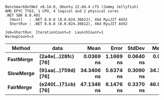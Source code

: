 ```

BenchmarkDotNet v0.14.0, Ubuntu 22.04.4 LTS (Jammy Jellyfish)
AMD EPYC 7763, 1 CPU, 4 logical and 2 physical cores
.NET SDK 8.0.401
  [Host]   : .NET 8.0.8 (8.0.824.36612), X64 RyuJIT AVX2
  ShortRun : .NET 8.0.8 (8.0.824.36612), X64 RyuJIT AVX2

Job=ShortRun  IterationCount=3  LaunchCount=1  
WarmupCount=3  

```
| Method    | data                 | Mean       | Error     | StdDev    | Median     | Min        | Max        | Gen0   | Allocated |
|---------- |--------------------- |-----------:|----------:|----------:|-----------:|-----------:|-----------:|-------:|----------:|
| **FastMerge** | **(2a4e(...)28fc) [76]** |  **0.0369 ns** | **1.1669 ns** | **0.0640 ns** |  **0.0000 ns** |  **0.0000 ns** |  **0.1108 ns** |      **-** |         **-** |
| **SlowMerge** | **(91aa(...)759d) [76]** | **34.3406 ns** | **5.6374 ns** | **0.3090 ns** | **34.3956 ns** | **34.0078 ns** | **34.6184 ns** | **0.0010** |      **80 B** |
| **FairMerge** | **(e240(...)71cb) [76]** | **47.1346 ns** | **6.1476 ns** | **0.3370 ns** | **46.9904 ns** | **46.8936 ns** | **47.5196 ns** | **0.0017** |     **144 B** |
